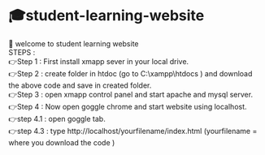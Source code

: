 # 🎓student-learning-website
👏 welcome to student learning website<br>
STEPS :<br>
👉Step 1 : First install xmapp sever in your local drive.<br>
👉Step 2 : create folder in htdoc (go to  C:\xampp\htdocs ) and download the above code and save in created folder.<br>
👉Step 3 : open xmapp control panel and start apache and mysql server.<br>
👉Step 4 : Now open goggle chrome and start website using localhost.<br>
         👉step 4.1 : open goggle tab.<br>
         👉step 4.3 : type http://localhost/yourfilename/index.html (yourfilename = where you download the code ) <br>
